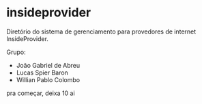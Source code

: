 # insideprovider
Diretório do sistema de gerenciamento para provedores de internet InsideProvider.

Grupo: 
- João Gabriel de Abreu
- Lucas Spier Baron
- Willian Pablo Colombo

pra começar, deixa 10 ai
